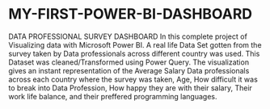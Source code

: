 # MY-FIRST-POWER-BI-DASHBOARD
DATA PROFESSIONAL SURVEY DASHBOARD
In this complete project of Visualizing data with Microsoft Power BI. A real life Data Set gotten from the survey taken by Data professionals across different country was used. This Dataset was cleaned/Transformed using Power Query. The visualization gives an instant representation of the Average Salary Data professionals across each country where the survey was taken, Age, How difficult it was to break into Data Profession, How happy they are with their salary, Their work life balance, and their preffered programming languages.
